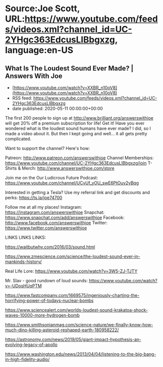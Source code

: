# Source:Joe Scott, URL:https://www.youtube.com/feeds/videos.xml?channel_id=UC-2YHgc363EdcusLIBbgxzg, language:en-US

## What Is The Loudest Sound Ever Made? | Answers With Joe
 - [https://www.youtube.com/watch?v=XXBR_n10oV8](https://www.youtube.com/watch?v=XXBR_n10oV8)
 - RSS feed: https://www.youtube.com/feeds/videos.xml?channel_id=UC-2YHgc363EdcusLIBbgxzg
 - date published: 2020-05-11 00:00:00+00:00

The first 200 people to sign up at http://www.brilliant.org/answerswithjoe will get 20% off a premium subscription for life! Get it!
Have you ever wondered what is the loudest sound humans have ever made? I did, so I made a video about it. But then I kept going and well... it all gets pretty complicated.

Want to support the channel? Here's how:

Patreon: http://www.patreon.com/answerswithjoe
Channel Memberships: https://www.youtube.com/channel/UC-2YHgc363EdcusLIBbgxzg/join
T-Shirts & Merch: http://www.answerswithjoe.com/store

Join me on the Our Ludicrous Future Podcast:
https://www.youtube.com/channel/UCvUf_yOU_swE6PtOuv2yBqg

Interested in getting a Tesla? Use my referral link and get discounts and perks:
https://ts.la/joe74700

Follow me at all my places!
Instagram: https://instagram.com/answerswithjoe
Snapchat: https://www.snapchat.com/add/answerswithjoe
Facebook: http://www.facebook.com/answerswithjoe
Twitter: https://www.twitter.com/answerswithjoe

LINKS LINKS LINKS:

https://waitbutwhy.com/2016/03/sound.html

https://www.zmescience.com/science/the-loudest-sound-ever-in-mankinds-history/

Real Life Lore: https://www.youtube.com/watch?v=3W5-ZJ-TJTY

Mr. Slav - good rundown of loud sounds: https://www.youtube.com/watch?v=-UDosHUqPTM

https://www.fastcompany.com/1669575/ingeniously-charting-the-horrifying-power-of-todays-nuclear-bombs

https://www.sciencealert.com/worlds-loudest-sound-krakatoa-shock-waves-10000-more-hydrogen-bomb

https://www.smithsonianmag.com/science-nature/we-finally-know-how-much-dino-killing-asteroid-reshaped-earth-180958222/

https://astronomy.com/news/2019/05/giant-impact-hypothesis-an-evolving-legacy-of-apollo

https://www.washington.edu/news/2013/04/04/listening-to-the-big-bang-in-high-fidelity-audio/

